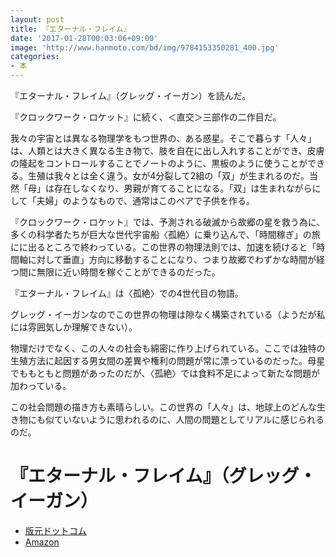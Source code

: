 ```yaml
---
layout: post
title: 『エターナル・フレイム』
date: '2017-01-28T00:03:06+09:00'
image: 'http://www.hanmoto.com/bd/img/9784153350281_400.jpg'
categories:
- 本
---
```


『エターナル・フレイム』（グレッグ・イーガン）を読んだ。

『クロックワーク・ロケット』に続く、＜直交＞三部作の二作目だ。

我々の宇宙とは異なる物理学をもつ世界の、ある惑星。そこで暮らす「人々」は、人類とは大きく異なる生き物で、肢を自在に出し入れすることができ、皮膚の隆起をコントロールすることでノートのように、黒板のように使うことができる。生殖は我々とは全く違う。女が4分裂して2組の「双」が生まれるのだ。当然「母」は存在しなくなり、男親が育てることになる。「双」は生まれながらにして「夫婦」のようなもので、通常はこのペアで子供を作る。

『クロックワーク・ロケット』では、予測される破滅から故郷の星を救う為に、多くの科学者たちが巨大な世代宇宙船〈孤絶〉に乗り込んで、「時間稼ぎ」の旅にに出るところで終わっている。この世界の物理法則では、加速を続けると「時間軸に対して垂直」方向に移動することになり、つまり故郷でわずかな時間が経つ間に無限に近い時間を稼ぐことができるのだった。

『エターナル・フレイム』は〈孤絶〉での4世代目の物語。

グレッグ・イーガンなのでこの世界の物理は隙なく構築されている（ようだが私には雰囲気しか理解できない）。

物理だけでなく、この人々の社会も綿密に作り上げられている。ここでは独特の生殖方法に起因する男女間の差異や権利の問題が常に漂っているのだった。母星でももともと問題があったのだが、〈孤絶〉では食料不足によって新たな問題が加わっている。

この社会問題の描き方も素晴らしい。この世界の「人々」は、地球上のどんな生き物にも似ていないように思われるのに、人間の問題としてリアルに感じられるのだ。

<div class='book-info'>
<h1>『エターナル・フレイム』（グレッグ・イーガン）</h1>
<ul>
<li><a href='http://hanmoto.com/bd/isbn/9784153350281'>版元ドットコム</a></li>
<li><a href='https://www.amazon.co.jp/dp/4153350281?tag=kaimonolog-22'>Amazon</a></li>
</ul>
</div>

